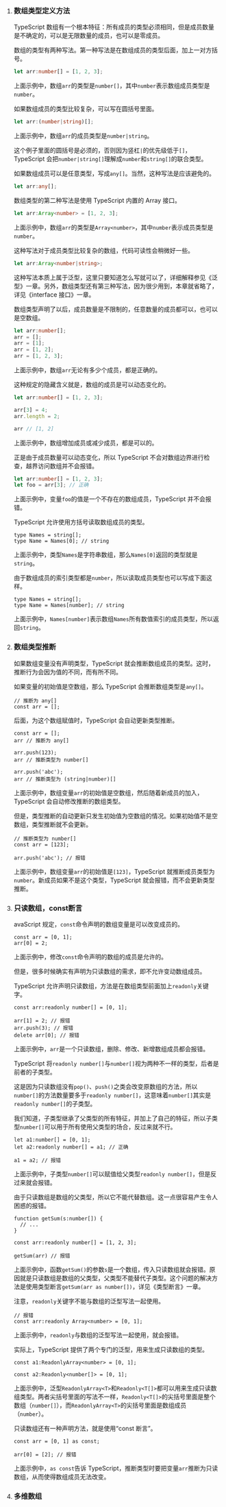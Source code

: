 1. ### 数组类型定义方法

   TypeScript 数组有一个根本特征：所有成员的类型必须相同，但是成员数量是不确定的，可以是无限数量的成员，也可以是零成员。

   数组的类型有两种写法。第一种写法是在数组成员的类型后面，加上一对方括号。

   ```ts
   let arr:number[] = [1, 2, 3];
   ```

   上面示例中，数组`arr`的类型是`number[]`，其中`number`表示数组成员类型是`number`。

   如果数组成员的类型比较复杂，可以写在圆括号里面。

   ```ts
   let arr:(number|string)[];
   ```

   上面示例中，数组`arr`的成员类型是`number|string`。

   这个例子里面的圆括号是必须的，否则因为竖杠`|`的优先级低于`[]`，TypeScript 会把`number|string[]`理解成`number`和`string[]`的联合类型。

   如果数组成员可以是任意类型，写成`any[]`。当然，这种写法是应该避免的。

   ```ts
   let arr:any[];
   ```

   数组类型的第二种写法是使用 TypeScript 内置的 Array 接口。

   ```ts
   let arr:Array<number> = [1, 2, 3];
   ```

   上面示例中，数组`arr`的类型是`Array<number>`，其中`number`表示成员类型是`number`。

   这种写法对于成员类型比较复杂的数组，代码可读性会稍微好一些。

   ```ts
   let arr:Array<number|string>;
   ```

   这种写法本质上属于泛型，这里只要知道怎么写就可以了，详细解释参见《泛型》一章。另外，数组类型还有第三种写法，因为很少用到，本章就省略了，详见《interface 接口》一章。

   数组类型声明了以后，成员数量是不限制的，任意数量的成员都可以，也可以是空数组。

   ```ts
   let arr:number[];
   arr = [];
   arr = [1];
   arr = [1, 2];
   arr = [1, 2, 3];
   ```

   上面示例中，数组`arr`无论有多少个成员，都是正确的。

   这种规定的隐藏含义就是，数组的成员是可以动态变化的。

   ```ts
   let arr:number[] = [1, 2, 3];
   
   arr[3] = 4;
   arr.length = 2;
   
   arr // [1, 2]
   ```

   上面示例中，数组增加成员或减少成员，都是可以的。

   正是由于成员数量可以动态变化，所以 TypeScript 不会对数组边界进行检查，越界访问数组并不会报错。

   ```ts
   let arr:number[] = [1, 2, 3];
   let foo = arr[3]; // 正确
   ```

   上面示例中，变量`foo`的值是一个不存在的数组成员，TypeScript 并不会报错。

   TypeScript 允许使用方括号读取数组成员的类型。

   ```
   type Names = string[];
   type Name = Names[0]; // string
   ```

   上面示例中，类型`Names`是字符串数组，那么`Names[0]`返回的类型就是`string`。

   由于数组成员的索引类型都是`number`，所以读取成员类型也可以写成下面这样。

   ```
   type Names = string[];
   type Name = Names[number]; // string
   ```

   上面示例中，`Names[number]`表示数组`Names`所有数值索引的成员类型，所以返回`string`。

2. ### 数组类型推断

   如果数组变量没有声明类型，TypeScript 就会推断数组成员的类型。这时，推断行为会因为值的不同，而有所不同。

   如果变量的初始值是空数组，那么 TypeScript 会推断数组类型是`any[]`。

   ```
   // 推断为 any[]
   const arr = [];
   ```

   后面，为这个数组赋值时，TypeScript 会自动更新类型推断。

   ```
   const arr = [];
   arr // 推断为 any[]
   
   arr.push(123);
   arr // 推断类型为 number[]
   
   arr.push('abc');
   arr // 推断类型为 (string|number)[]
   ```

   上面示例中，数组变量`arr`的初始值是空数组，然后随着新成员的加入，TypeScript 会自动修改推断的数组类型。

   但是，类型推断的自动更新只发生初始值为空数组的情况。如果初始值不是空数组，类型推断就不会更新。

   ```
   // 推断类型为 number[]
   const arr = [123];
   
   arr.push('abc'); // 报错
   ```

   上面示例中，数组变量`arr`的初始值是`[123]`，TypeScript 就推断成员类型为`number`。新成员如果不是这个类型，TypeScript 就会报错，而不会更新类型推断。

3. ### 只读数组，const断言

   avaScript 规定，`const`命令声明的数组变量是可以改变成员的。

   ```
   const arr = [0, 1];
   arr[0] = 2;
   ```

   上面示例中，修改`const`命令声明的数组的成员是允许的。

   但是，很多时候确实有声明为只读数组的需求，即不允许变动数组成员。

   TypeScript 允许声明只读数组，方法是在数组类型前面加上`readonly`关键字。

   ```
   const arr:readonly number[] = [0, 1];
   
   arr[1] = 2; // 报错
   arr.push(3); // 报错
   delete arr[0]; // 报错
   ```

   上面示例中，`arr`是一个只读数组，删除、修改、新增数组成员都会报错。

   TypeScript 将`readonly number[]`与`number[]`视为两种不一样的类型，后者是前者的子类型。

   这是因为只读数组没有`pop()`、`push()`之类会改变原数组的方法，所以`number[]`的方法数量要多于`readonly number[]`，这意味着`number[]`其实是`readonly number[]`的子类型。

   我们知道，子类型继承了父类型的所有特征，并加上了自己的特征，所以子类型`number[]`可以用于所有使用父类型的场合，反过来就不行。

   ```
   let a1:number[] = [0, 1];
   let a2:readonly number[] = a1; // 正确
   
   a1 = a2; // 报错
   ```

   上面示例中，子类型`number[]`可以赋值给父类型`readonly number[]`，但是反过来就会报错。

   由于只读数组是数组的父类型，所以它不能代替数组。这一点很容易产生令人困惑的报错。

   ```
   function getSum(s:number[]) {
     // ...
   }
   
   const arr:readonly number[] = [1, 2, 3];
   
   getSum(arr) // 报错
   ```

   上面示例中，函数`getSum()`的参数`s`是一个数组，传入只读数组就会报错。原因就是只读数组是数组的父类型，父类型不能替代子类型。这个问题的解决方法是使用类型断言`getSum(arr as number[])`，详见《类型断言》一章。

   注意，`readonly`关键字不能与数组的泛型写法一起使用。

   ```
   // 报错
   const arr:readonly Array<number> = [0, 1];
   ```

   上面示例中，`readonly`与数组的泛型写法一起使用，就会报错。

   实际上，TypeScript 提供了两个专门的泛型，用来生成只读数组的类型。

   ```
   const a1:ReadonlyArray<number> = [0, 1];
   
   const a2:Readonly<number[]> = [0, 1];
   ```

   上面示例中，泛型`ReadonlyArray<T>`和`Readonly<T[]>`都可以用来生成只读数组类型。两者尖括号里面的写法不一样，`Readonly<T[]>`的尖括号里面是整个数组（`number[]`），而`ReadonlyArray<T>`的尖括号里面是数组成员（`number`）。

   只读数组还有一种声明方法，就是使用“const 断言”。

   ```
   const arr = [0, 1] as const;
   
   arr[0] = [2]; // 报错 
   ```

   上面示例中，`as const`告诉 TypeScript，推断类型时要把变量`arr`推断为只读数组，从而使得数组成员无法改变。

4. ### 多维数组